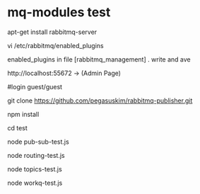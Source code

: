 # mq-modules test

apt-get install rabbitmq-server

vi /etc/rabbitmq/enabled_plugins

enabled_plugins in file   [rabbitmq_management] .  write and ave

http://localhost:55672    -> (Admin Page)

#login
guest/guest

git clone https://github.com/pegasuskim/rabbitmq-publisher.git

npm install

cd test

node pub-sub-test.js

node routing-test.js

node topics-test.js

node workq-test.js

